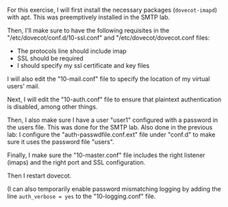 
For this exercise, I will first install the necessary packages (`dovecot-imapd`) with apt. This
was preemptively installed in the SMTP lab.


Then, I'll make sure to have the following requisites in the "/etc/dovecot/conf.d/10-ssl.conf" and 
"/etc/dovecot/dovecot.conf files:

- The protocols line should include imap
- SSL should be required
- I should specify my ssl certificate and key files


I will also edit the "10-mail.conf" file to specify the location of my virtual users' mail.


Next, I will edit the "10-auth.conf" file to ensure that plaintext authentication is disabled, among
other things.

Then, I also make sure I have a user "user1" configured with a password in the users file. This was done
for the SMTP lab.
Also done in the previous lab: I configure the "auth-passwdfile.conf.ext" file under "conf.d" to make sure
it uses the password file "users".

Finally, I make sure the "10-master.conf" file includes the right listener (imaps) and the right port
and SSL configuration.

Then I restart dovecot.

(I can also temporarily enable password mismatching logging by adding the line `auth_verbose = yes` to the 
"10-logging.conf" file.
